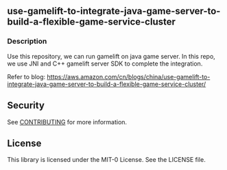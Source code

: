 ## use-gamelift-to-integrate-java-game-server-to-build-a-flexible-game-service-cluster

### Description
Use this repository, we can run gamelift on java game server. In this repo, we use JNI and C++ gamelift server SDK to complete the integration.

Refer to blog: https://aws.amazon.com/cn/blogs/china/use-gamelift-to-integrate-java-game-server-to-build-a-flexible-game-service-cluster/

## Security

See [CONTRIBUTING](CONTRIBUTING.md#security-issue-notifications) for more information.

## License

This library is licensed under the MIT-0 License. See the LICENSE file.